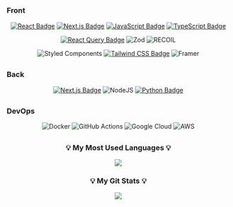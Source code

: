 <div align="center">

##
<div align="start" > 
<h3>Front</p>
</div>

[![React Badge](https://img.shields.io/badge/-React-61DAFB?style=flat&logo=React&logoColor=white)](#)
[![Next.js Badge](https://img.shields.io/badge/-Next.js-000000?style=flat&logo=Next.js&logoColor=white)](#)
[![JavaScript Badge](https://img.shields.io/badge/-JavaScript-F7DF1E?style=flat&logo=JavaScript&logoColor=black)](#)
[![TypeScript Badge](https://img.shields.io/badge/-TypeScript-3178C6?style=flat&logo=TypeScript&logoColor=white)](#)


[![React Query Badge](https://img.shields.io/badge/-React_Query-FF4154?style=flat&logo=React-query&logoColor=white)](#)
![Zod](https://img.shields.io/badge/zod-%233068b7.svg?style=flat&logo=zod&logoColor=white)
![RECOIL](https://img.shields.io/badge/recoil-%233068b7.svg?style=flat&logo=recoil&logoColor=#3578E5)

![Styled Components](https://img.shields.io/badge/styled--components-DB7093?style=flat&logo=styled-components&logoColor=white)
[![Tailwind CSS Badge](https://img.shields.io/badge/-Tailwind_CSS-38B2AC?style=flat&logo=tailwind-css&logoColor=white)](#)
![Framer](https://img.shields.io/badge/Framer_Motion-black?style=flat&logo=framer&logoColor=blue)

## 
<div align="start" > 
<h3>Back</p>
</div>

[![Next.js Badge](https://img.shields.io/badge/-Next.js-000000?style=flat&logo=Next.js&logoColor=white)](#)
![NodeJS](https://img.shields.io/badge/node.js-6DA55F?style=flat&logo=node.js&logoColor=white)
[![Python Badge](https://img.shields.io/badge/-Python-3776AB?style=flat&logo=Python&logoColor=white)](#)

## 
<div align="start" > 
<h3>DevOps</p>
</div>

![Docker](https://img.shields.io/badge/docker-%230db7ed.svg?style=flat&logo=docker&logoColor=white)
![GitHub Actions](https://img.shields.io/badge/github%20actions-%232671E5.svg?style=flat&logo=githubactions&logoColor=white)
![Google Cloud](https://img.shields.io/badge/GoogleCloud-%234285F4.svg?style=flat&logo=google-cloud&logoColor=white)
![AWS](https://img.shields.io/badge/AWS-%23FF9900.svg?style=flate&logo=amazon-aws&logoColor=white)

##
<h3 align="center">💡 My Most Used Languages 💡</h3>
<p align="center">
  <a href="https://github.com/LeeSungGeun7">
    <img align="center" src="https://github-readme-stats.vercel.app/api/top-langs/?username=LeeSungGeun7&layout=compact&show_icons=true&show_owner=true&hide_title=true&theme=nord&hide=python , C , Cython , PowerShell , Mako , Shell , CSS , HTML " />
  </a>
</p>
<h3 align="center">💡 My Git Stats 💡</h3>
<p align="center">
  <a href="https://github.com/LeeSungGeun7">
    <img align="center" src="https://github-readme-stats.vercel.app/api?username=LeeSungGeun7&hide=true&hide_title=true&show_icons=true&include_all_commits=true&theme=nord" />
  </a>
</p>
